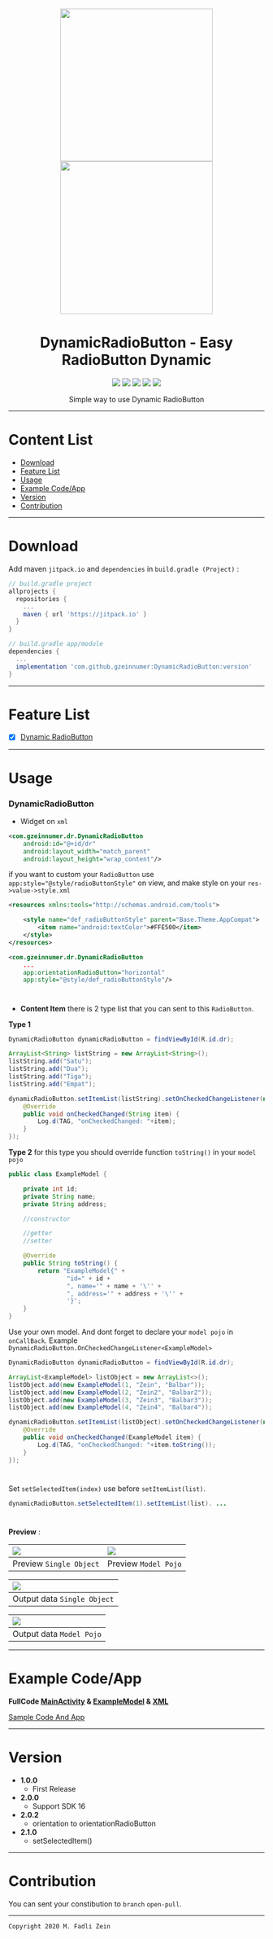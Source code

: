 <h1 align="center">
<img src="https://github.com/gzeinnumer/DynamicRadioButton/blob/master/preview/example1.jpg" width="300"/> <img src="https://github.com/gzeinnumer/DynamicRadioButton/blob/master/preview/example3.jpg" width="300"/>

</h1>

<h1 align="center">
  DynamicRadioButton - Easy RadioButton Dynamic
</h1>

<div align="center">
    <a><img src="https://img.shields.io/badge/Version-2.1.0-brightgreen.svg?style=flat"></a>
    <a><img src="https://img.shields.io/badge/ID-gzeinnumer-blue.svg?style=flat"></a>
    <a><img src="https://img.shields.io/badge/Java-Suport-green?logo=java&style=flat"></a>
    <a><img src="https://img.shields.io/badge/Kotlin-Suport-green?logo=kotlin&style=flat"></a>
    <a href="https://github.com/gzeinnumer"><img src="https://img.shields.io/github/followers/gzeinnumer?label=follow&style=social"></a>
    <br>
    <p>Simple way to use Dynamic RadioButton</p>
</div>

---
# Content List
* [Download](#download)
* [Feature List](#feature-list)
* [Usage](#usage)
* [Example Code/App](#example-codeapp)
* [Version](#version)
* [Contribution](#contribution)

---
# Download
Add maven `jitpack.io` and `dependencies` in `build.gradle (Project)` :
```gradle
// build.gradle project
allprojects {
  repositories {
    ...
    maven { url 'https://jitpack.io' }
  }
}

// build.gradle app/module
dependencies {
  ...
  implementation 'com.github.gzeinnumer:DynamicRadioButton:version'
}
```

---
# Feature List
- [x] [Dynamic RadioButton](#DynamicRadioButton)

---
# Usage

### DynamicRadioButton

- Widget on `xml`
```xml
<com.gzeinnumer.dr.DynamicRadioButton
    android:id="@+id/dr"
    android:layout_width="match_parent"
    android:layout_height="wrap_content"/>
```

if you want to custom your `RadioButton` use `app:style="@style/radioButtonStyle"` on view, and make style on your `res->value->style.xml`
```xml
<resources xmlns:tools="http://schemas.android.com/tools">

    <style name="def_radioButtonStyle" parent="Base.Theme.AppCompat">
        <item name="android:textColor">#FFE500</item>
    </style>
</resources>
```
```xml
<com.gzeinnumer.dr.DynamicRadioButton
    ...
    app:orientationRadioButton="horizontal"
    app:style="@style/def_radioButtonStyle"/>
```

#
- **Content Item** there is 2 type list that you can sent to this `RadioButton`.

**Type 1**
```java
DynamicRadioButton dynamicRadioButton = findViewById(R.id.dr);

ArrayList<String> listString = new ArrayList<String>();
listString.add("Satu");
listString.add("Dua");
listString.add("Tiga");
listString.add("Empat");

dynamicRadioButton.setItemList(listString).setOnCheckedChangeListener(new DynamicRadioButton.OnCheckedChangeListener<String>() {
    @Override
    public void onCheckedChanged(String item) {
        Log.d(TAG, "onCheckedChanged: "+item);
    }
});
```

**Type 2** for this type you should override function `toString()` in your `model pojo`
```java
public class ExampleModel {

    private int id;
    private String name;
    private String address;

    //constructor

    //getter
    //setter

    @Override
    public String toString() {
        return "ExampleModel{" +
                "id=" + id +
                ", name='" + name + '\'' +
                ", address='" + address + '\'' +
                '}';
    }
}
```
Use your own model. And dont forget to declare your `model pojo` in `onCallBack`. Example `DynamicRadioButton.OnCheckedChangeListener<ExampleModel>`
```java
DynamicRadioButton dynamicRadioButton = findViewById(R.id.dr);

ArrayList<ExampleModel> listObject = new ArrayList<>();
listObject.add(new ExampleModel(1, "Zein", "Balbar"));
listObject.add(new ExampleModel(2, "Zein2", "Balbar2"));
listObject.add(new ExampleModel(3, "Zein3", "Balbar3"));
listObject.add(new ExampleModel(4, "Zein4", "Balbar4"));

dynamicRadioButton.setItemList(listObject).setOnCheckedChangeListener(new DynamicRadioButton.OnCheckedChangeListener<ExampleModel>() {
    @Override
    public void onCheckedChanged(ExampleModel item) {
        Log.d(TAG, "onCheckedChanged: "+item.toString());
    }
});
```
#
Set `setSelectedItem(index)` use before `setItemList(list)`.
```java
dynamicRadioButton.setSelectedItem(1).setItemList(list). ...
```

#
**Preview** :

| <img src="https://github.com/gzeinnumer/DynamicRadioButton/blob/master/preview/example1.jpg"/>| <img src="https://github.com/gzeinnumer/DynamicRadioButton/blob/master/preview/example3.jpg"/> |
|:---|:---|
| Preview `Single Object`| Preview `Model Pojo`|

| <img src="https://github.com/gzeinnumer/DynamicRadioButton/blob/master/preview/example2.jpg"/> |
|:---|
| Output data `Single Object`|

| <img src="https://github.com/gzeinnumer/DynamicRadioButton/blob/master/preview/example4.jpg"/> |
|:---|
|  Output data `Model Pojo`|

---
# Example Code/App

**FullCode [MainActivity](https://github.com/gzeinnumer/DynamicRadioButton/blob/master/app/src/main/java/com/gzeinnumer/dynamicradiobutton/MainActivity.java) & [ExampleModel](https://github.com/gzeinnumer/DynamicRadioButton/blob/master/app/src/main/java/com/gzeinnumer/dynamicradiobutton/ExampleModel.java) & [XML](https://github.com/gzeinnumer/DynamicRadioButton/blob/master/app/src/main/res/layout/activity_main.xml)**

[Sample Code And App](https://github.com/gzeinnumer/MyLibDynamicRadioButtonExample)

---
# Version
- **1.0.0**
  - First Release
- **2.0.0**
  - Support SDK 16
- **2.0.2**
  - orientation to orientationRadioButton
- **2.1.0**
  - setSelectedItem()

---
# Contribution
You can sent your constibution to `branch` `open-pull`.

---

```
Copyright 2020 M. Fadli Zein
```
